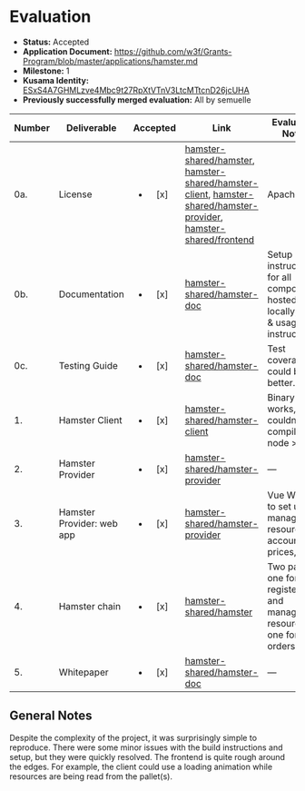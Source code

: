 # Evaluation

- **Status:** Accepted
- **Application Document:**  https://github.com/w3f/Grants-Program/blob/master/applications/hamster.md
- **Milestone:** 1
- **Kusama Identity:** [ESxS4A7GHMLzve4Mbc9t27RpXtVTnV3LtcMTtcnD26jcUHA](https://polkascan.io/pre/kusama/account/ESxS4A7GHMLzve4Mbc9t27RpXtVTnV3LtcMTtcnD26jcUHA)
- **Previously successfully merged evaluation:** All by semuelle

| Number | Deliverable | Accepted | Link | Evaluation Notes |
| ------ | ----------- | :------: | ---- |----------------- |
| 0a. | License | <ul><li>[x] </li></ul> | [hamster-shared/hamster](https://github.com/hamster-shared/hamster/blob/4e584317021c8c1a7b283efd5a0224c36be52304/LICENSE), [hamster-shared/hamster-client](https://github.com/hamster-shared/hamster-client/blob/d2b8f53e12a9b51b156b5e146f0cf7b4fe59b36c/LICENSE), [hamster-shared/hamster-provider](https://github.com/hamster-shared/hamster-provider/blob/7f8ba96688d43d3dc3476987f598d6eddd576def/LICENSE), [hamster-shared/frontend](https://github.com/hamster-shared/frontend/blob/6d06894aea818e6ed13e17ef06625f91d393330d/LICENSE) | Apache 2.0 |
| 0b. | Documentation | <ul><li>[x] </li></ul> | [hamster-shared/hamster-doc](https://github.com/hamster-shared/hamster-doc/tree/901e50933430c0d6556100852a6f2b59f4894a40) | Setup instructions for all components, hosted or locally, build & usage instructions. |
| 0c. | Testing Guide | <ul><li>[x] </li></ul> | [hamster-shared/hamster-doc](https://github.com/hamster-shared/hamster-doc/tree/901e50933430c0d6556100852a6f2b59f4894a40) | Test coverage could be better. |
| 1. | Hamster Client | <ul><li>[x] </li></ul> | [hamster-shared/hamster-client](https://github.com/hamster-shared/hamster-client/tree/0c6033af8aca1b022088bb162a44967adb1ea36d) | Binary works, couldn't compile with node >v14. |
| 2. | Hamster Provider | <ul><li>[x] </li></ul> | [hamster-shared/hamster-provider](https://github.com/hamster-shared/hamster-provider/tree/349e00f2ddcd6f42c246d53f2e459ede86023d9c) | — |
| 3. | Hamster Provider: web app | <ul><li>[x] </li></ul> | [hamster-shared/hamster-provider](https://github.com/hamster-shared/hamster-provider/tree/88c8bc357e4f589cf7c0245137e6c6806b276820/frontend) | Vue Webapp to set up and manage resources, account, prices, etc. |
| 4. | Hamster chain | <ul><li>[x] </li></ul> | [hamster-shared/hamster](https://github.com/hamster-shared/hamster/tree/d4db148379be4d68a6ec085a4779cea2af46352b) | Two pallets, one for registering and managing resources, one for orders. |
| 5. | Whitepaper | <ul><li>[x] </li></ul> | [hamster-shared/hamster-doc](https://github.com/hamster-shared/hamster-doc/blob/901e50933430c0d6556100852a6f2b59f4894a40/Hamster%20Whitepaper.docx) | — |


## General Notes

Despite the complexity of the project, it was surprisingly simple to reproduce. There were some minor issues with the build instructions and setup, but they were quickly resolved. The frontend is quite rough around the edges. For example, the client could use a loading animation while resources are being read from the pallet(s).
